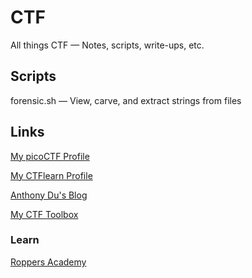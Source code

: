 # CTF

All things CTF &mdash; Notes, scripts, write-ups, etc.

## Scripts

forensic.sh &mdash; View, carve, and extract strings from files

## Links

[My picoCTF Profile](https://play.picoctf.org/users/antdu)

[My CTFlearn Profile](https://ctflearn.com/user/antdu)

[Anthony Du's Blog](https://blog.anthonydu.com)

[My CTF Toolbox](https://anthonydu.notion.site/CTF-Toolbox-4283793c22ec46128acc40daa4c8654d?pvs=4)

### Learn

[Roppers Academy](https://www.roppers.org/courses/ctf)
